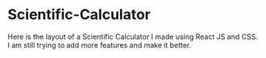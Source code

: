# Scientific-Calculator
Here is the layout of a Scientific Calculator I made using React JS and CSS. I am still trying to add more features and make it better.
